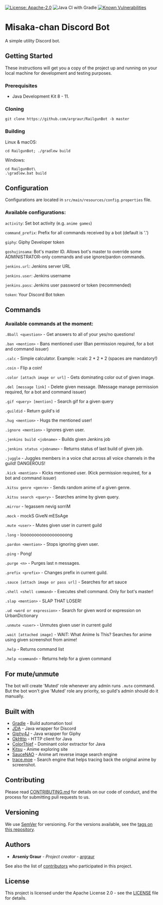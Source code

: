 [![License: Apache-2.0](https://img.shields.io/badge/License-Apache%202.0-yellow.svg)](http://www.apache.org/licenses/LICENSE-2.0)
![Java CI with Gradle](https://github.com/argraur/RailgunBot/workflows/Java%20CI%20with%20Gradle/badge.svg)
[![Known Vulnerabilities](https://snyk.io/test/github/argraur/RailgunBot/badge.svg?targetFile=build.gradle)](https://snyk.io/test/github/argraur/RailgunBot?targetFile=build.gradle)

# Misaka-chan Discord Bot

A simple utility Discord bot.

## Getting Started

These instructions will get you a copy of the project up and running on your local machine for development and testing purposes.

### Prerequisites

* Java Development Kit 8 - 11.

### Cloning

```
git clone https://github.com/argraur/RailgunBot -b master
```

### Building

Linux & macOS:
```
cd RailgunBot; ./gradlew build
```

Windows:
```
cd RailgunBot\
.\gradlew.bat build
```

## Configuration

Configurations are located in `src/main/resources/config.properties` file.

### Available configurations:

`activity`: Set bot activity (e.g. `anime games`)

`command_prefix`: Prefix for all commands received by a bot (default is '.')

`giphy`: Giphy Developer token

`goshujinsama`: Bot's master ID. Allows bot's master to override some ADMINISTRATOR-only commands and use ignore/pardon commands.

`jenkins.url`: Jenkins server URL

`jenkins.user`: Jenkins username

`jenkins.pass`: Jenkins user password or token (recommended)

`token`: Your Discord Bot token

## Commands

### Available commands at the moment:

`.8ball <question>` - Get answers to all of your yes/no questions!

`.ban <mention>` - Bans mentioned user (Ban permission required, for a bot and command issuer)

`.calc` - Simple calculator. Example: >calc 2 * 2 * 2 (spaces are mandatory!)

`.coin` - Flip a coin!

`.color [attach image or url]` - Gets dominating color out of given image.

`.del [message link]` - Delete given message. (Message manage permission required, for a bot and command issuer)

`.gif <query> [mention]` - Search gif for a given query

`.guildid` - Return guild's id

`.hug <mention>` - Hugs the mentioned user!

`.ignore <mention>` - Ignores given user.

`.jenkins build <jobname>` - Builds given Jenkins job

`.jenkins status <jobname>` - Returns status of last build of given job.

`.juggle` - Juggles members in a voice chat across all voice channels in the guild! DANGEROUS!

`.kick <mention>` - Kicks mentioned user. (Kick permission required, for a bot and command issuer)

`.kitsu genre <genre>` - Sends random anime of a given genre.

`.kitsu search <query>` - Searches anime by given query.

`.mirror` - !egassem nevig sorriM

`.mock` - mockS GiveN mESsAge

`.mute <user>` - Mutes given user in current guild

`.long` - loooooooooooooooooong

`.pardon <mention>` - Stops ignoring given user.

`.ping` - Pong!

`.purge <n>` - Purges last n messages.

`.prefix <prefix>` - Changes prefix in current guild.

`.sauce [attach image or pass url]` - Searches for art sauce

`.shell <shell command>` - Executes shell command. Only for bot's master!

`.slap <mention>` - SLAP THAT LOSER!

`.ud <word or expression>` - Search for given word or expression on UrbanDictionary

`.unmute <user>` - Unmutes given user in current guild

`.wait [attached image]` - WAIT: What Anime Is This? Searches for anime using given screenshot from anime!

`.help` - Returns command list

`.help <command>` - Returns help for a given command


## For mute/unmute

The bot will create 'Muted' role whenever any admin runs `.mute` command.
But the bot won't give 'Muted' role any priority, so guild's admin should do it manually.

## Built with

* [Gradle](https://github.com/gradle/gradle) - Build automation tool
* [JDA](https://github.com/DV8FromTheWorld/JDA) - Java wrapper for Discord
* [Giphy4J](https://github.com/keshrath/Giphy4J) - Java wrapper for Giphy
* [OkHttp](https://github.com/square/okhttp) - HTTP client for Java
* [ColorThief](https://github.com/SvenWoltmann/color-thief-java) - Dominant color extractor for Java
* [Kitsu](https://kitsu.io) - Anime exploring site
* [SauceNAO](https://saucenao.com) - Anime art reverse image search engine
* [trace.moe](https://trace.moe) - Search engine that helps tracing back the original anime by screenshot.

## Contributing

Please read [CONTRIBUTING.md](CONTRIBUTING.md) for details on our code of conduct, and the process for submitting pull requests to us.

## Versioning

We use [SemVer](http://semver.org/) for versioning. For the versions available, see the [tags on this repository](https://github.com/your/project/tags). 

## Authors

* **Arseniy Graur** - *Project creator* - [argraur](https://github.com/argraur)

See also the list of [contributors](https://github.com/argraur/RailgunBot/contributors) who participated in this project.

## License

This project is licensed under the Apache License 2.0 - see the [LICENSE](LICENSE) file for details.
